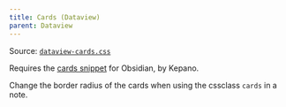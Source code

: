 ```yaml
---
title: Cards (Dataview)
parent: Dataview
---
```


Source: [`dataview-cards.css`](https://github.com/ElsaTam/obsidian-fancy-a-story/blob/main/snippets/plugins/community/dataview/dataview-cards.css)

Requires the [cards snippet](https://github.com/kepano/obsidian-minimal/blob/master/src/scss/features/cards.scss) for Obsidian, by Kepano.

Change the border radius of the cards when using the cssclass `cards` in a note.